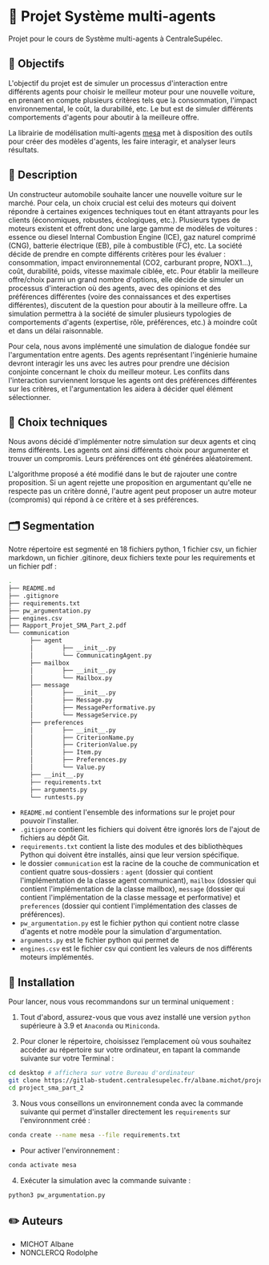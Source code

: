 # 🚙 Projet Système multi-agents
Projet pour le cours de Système multi-agents à CentraleSupélec.

## 🎯 Objectifs
L'objectif du projet est de simuler un processus d'interaction entre différents agents pour choisir le meilleur moteur pour une nouvelle voiture, en prenant en compte plusieurs critères tels que la consommation, l'impact environnemental, le coût, la durabilité, etc. Le but est de simuler différents comportements d'agents pour aboutir à la meilleure offre.  
 
La librairie de modélisation multi-agents [mesa](https://www.springerprofessional.de/en/utilizing-python-for-agent-based-modeling-the-mesa-framework/18470634) met à disposition des outils pour créer des modèles d'agents, les faire interagir, et analyser leurs résultats.

## :page_facing_up: Description
Un constructeur automobile souhaite lancer une nouvelle voiture sur le marché. Pour cela, un choix crucial est celui des moteurs qui doivent répondre à certaines exigences techniques tout en étant attrayants pour les clients (économiques, robustes, écologiques, etc.). Plusieurs types de moteurs existent et offrent donc une large gamme de modèles de voitures : essence ou diesel Internal Combustion Engine (ICE), gaz naturel comprimé (CNG), batterie électrique (EB), pile à combustible (FC), etc. La société décide de prendre en compte différents critères pour les évaluer : consommation, impact environnemental (CO2, carburant propre, NOX1...), coût, durabilité, poids, vitesse maximale ciblée, etc. Pour établir la meilleure offre/choix parmi un grand nombre d'options, elle décide de simuler un processus d'interaction où des agents, avec des opinions et des préférences différentes (voire des connaissances et des expertises différentes), discutent de la question pour aboutir à la meilleure offre. La simulation permettra à la société de simuler plusieurs typologies de comportements d'agents (expertise, rôle, préférences, etc.) à moindre coût et dans un délai raisonnable.  

Pour cela, nous avons implémenté une simulation de dialogue fondée sur l'argumentation entre agents. Des agents représentant l'ingénierie humaine devront interagir les uns avec les autres pour prendre une décision conjointe concernant le choix du meilleur moteur. Les conflits dans l'interaction surviennent lorsque les agents ont des préférences différentes sur les critères, et l'argumentation les aidera à décider quel élément sélectionner.

## 🤔 Choix techniques
Nous avons décidé d'implémenter notre simulation sur deux agents et cinq items différents. Les agents ont ainsi différents choix pour argumenter et trouver un compromis. Leurs préférences ont été générées aléatoirement.

L'algorithme proposé a été modifié dans le but de rajouter une contre proposition. Si un agent rejette une proposition en argumentant qu'elle ne respecte pas un critère donné, l'autre agent peut proposer un autre moteur (compromis) qui répond à ce critère et à ses préférences.

## :card_index_dividers: Segmentation
Notre répertoire est segmenté en 18 fichiers python, 1 fichier csv, un fichier markdown, un fichier .gitinore, deux fichiers texte pour les requirements et un fichier pdf :

```bash 
.
├── README.md
├── .gitignore
├── requirements.txt 
├── pw_argumentation.py
├── engines.csv
├── Rapport_Projet_SMA_Part_2.pdf
└── communication
      ├── agent
      │        ├── __init__.py
      │        └── CommunicatingAgent.py
      ├── mailbox
      │        ├── __init__.py
      │        └── Mailbox.py
      ├── message
      │        ├── __init__.py
      │        ├── Message.py
      │        ├── MessagePerformative.py
      │        └── MessageService.py
      ├── preferences
      │        ├── __init__.py
      │        ├── CriterionName.py
      │        ├── CriterionValue.py
      │        ├── Item.py
      │        ├── Preferences.py
      │        └── Value.py
      ├── __init__.py
      ├── requirements.txt
      ├── arguments.py
      └── runtests.py


```

- ``README.md`` contient l'ensemble des informations sur le projet pour pouvoir l'installer.
- ``.gitignore`` contient les fichiers qui doivent être ignorés lors de l'ajout de fichiers au dépôt Git.
- ``requirements.txt`` contient la liste des modules et des bibliothèques Python qui doivent être installés, ainsi que leur version spécifique.
- le dossier ``communication`` est la racine de la couche de communication et contient quatre sous-dossiers : ``agent`` (dossier qui contient l'implémentation de la classe agent communicant), ``mailbox`` (dossier qui contient l'implémentation de la classe mailbox), ``message`` (dossier qui contient l'implémentation de la classe message et performative) et ``preferences`` (dossier qui contient l'implémentation des classes de préférences).
- ``pw_argumentation.py`` est le fichier python qui contient notre classe d'agents et notre modèle pour la simulation d'argumentation.
- ``arguments.py`` est le fichier python qui permet de 
- ``engines.csv`` est le fichier csv qui contient les valeurs de nos différents moteurs implémentés.

## :wrench: Installation
Pour lancer, nous vous recommandons sur un terminal uniquement :

1. Tout d'abord, assurez-vous que vous avez installé une version `python` supérieure à 3.9 et `Anaconda` ou `Miniconda`. 

2. Pour cloner le répertoire, choisissez l’emplacement où vous souhaitez accéder au répertoire sur votre ordinateur, en tapant la commande suivante sur votre Terminal :
```bash
cd desktop # affichera sur votre Bureau d'ordinateur 
git clone https://gitlab-student.centralesupelec.fr/albane.michot/project_sma_part_2.git
cd project_sma_part_2
```

3. Nous vous conseillons un environnement conda avec la commande suivante qui permet d'installer directement les `requirements` sur l'environnment créé : 
```bash
conda create --name mesa --file requirements.txt
```
- Pour activer l'environnement :
```bash
conda activate mesa
```

4. Exécuter la simulation avec la commande suivante : 
```bash
python3 pw_argumentation.py
```

## :pencil2: Auteurs
- MICHOT Albane
- NONCLERCQ Rodolphe



